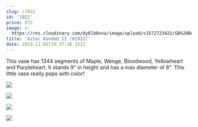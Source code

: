 ```yaml
---
slug: /1922
id: '1922'
price: 875
image: >-
  https://res.cloudinary.com/dy6lb8vna/image/upload/v1572723422/GB%20Bowlworks%20Gallery/1922a.jpg
title: 'Aztec Banded II (#1922)'
date: 2019-11-02T19:37:26.151Z
---
```

This vase has 1344 segments of Maple, Wenge, Bloodwood, Yellowheart and Purpleheart.  It stands 9" in height and has a max diameter of 8".  This little vase really pops with color!

![](https://res.cloudinary.com/dy6lb8vna/image/upload/v1572723391/GB%20Bowlworks%20Gallery/1922b.jpg)

![](https://res.cloudinary.com/dy6lb8vna/image/upload/v1572723640/GB%20Bowlworks%20Gallery/1922c.jpg)

![](https://res.cloudinary.com/dy6lb8vna/image/upload/v1572723680/GB%20Bowlworks%20Gallery/IMG_6309.jpg)

![](https://res.cloudinary.com/dy6lb8vna/image/upload/v1572723705/GB%20Bowlworks%20Gallery/IMG_6313.jpg)

